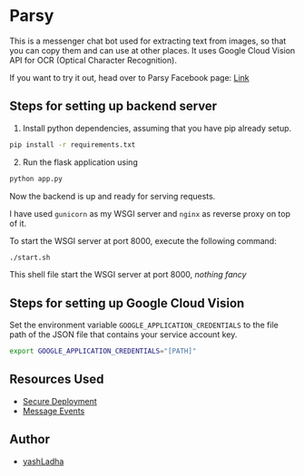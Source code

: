 # Parsy

This is a messenger chat bot used for extracting text from images, so that you can copy them and can use at other places. It uses Google Cloud Vision API for OCR (Optical Character Recognition). 

If you want to try it out, head over to Parsy Facebook page: [Link](https://m.me/894199580971244)

## Steps for setting up backend server

1. Install python dependencies, assuming that you have pip already setup.
```bash
pip install -r requirements.txt
```
2. Run the flask application using
```bash
python app.py
```
Now the backend is up and ready for serving requests.

I have used `gunicorn` as my WSGI server and `nginx` as reverse proxy on top of it.

To start the WSGI server at port 8000, execute the following command:
```bash
./start.sh
``` 
This shell file start the WSGI server at port 8000, *nothing fancy*

## Steps for setting up Google Cloud Vision

Set the environment variable `GOOGLE_APPLICATION_CREDENTIALS` to the file path of the JSON file that contains your service account key.
```bash
export GOOGLE_APPLICATION_CREDENTIALS="[PATH]"
```

## Resources Used

* [Secure Deployment](https://medium.com/@samuel.ngigi/deploying-python-flask-to-aws-and-installing-ssl-1216b41f8511)
* [Message Events](https://developers.facebook.com/docs/messenger-platform/reference/webhook-events/messages)

## Author

* [yashLadha](https://twitter.com/yashLadha_)